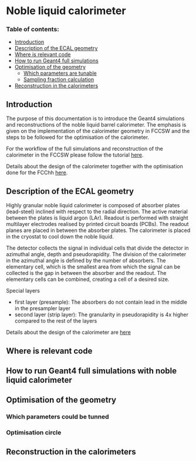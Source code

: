 Noble liquid calorimeter
==

### Table of contents:
* [Introduction](#introduction)
* [Description of the ECAL geometry](#description-of-ecal)
* [Where is relevant code](#code-where)
* [How to run Geant4 full simulations](#run-simulations)
* [Optimisation of the geometry](#optimisation)
  * [Which parameters are tunable](#parameters)
  * [Sampling fraction calculation](#sampling-fraction)
* [Reconstruction in the calorimeters](#reconstruction)

## Introduction

The purpose of this documentation is to introduce the Geant4 simulations and reconstructions of the noble liquid barrel calorimeter. The emphasis is given on the implementation of the calorimeter geometry in FCCSW and the steps to be followed for the optimisation of the calorimeter.

For the workflow of the full simulations and reconstruction of the calorimeter in the FCCSW please follow the tutorial [here](https://hep-fcc.github.io/fcc-tutorials/full-detector-simulations/README.html).

Details about the design of the calorimeter together with the optimisation done for the FCChh [here](https://arxiv.org/abs/1912.09962).

## Description of the ECAL geometry

Highly granular noble liquid calorimeter is composed of absorber plates (lead-steel) inclined with respect to the radial direction. The active material between the plates is liquid argon (LAr). Readout is performed with straight multilayer electrodes realised by printed circuit boards (PCBs). The readout planes are placed in between the absorber plates. The calorimeter is placed in the cryostat to cool down the noble liquid.

The detector collects the signal in individual cells that divide the detector in azimuthal angle, depth and pseudorapidity. The division of the calorimeter in the azimuthal angle is defined by the number of absorbers. The elementary cell, which is the smallest area from which the signal can be collected is the gap in between the absorber and the readout. The elementary cells can be combined, creating a cell of a desired size.

Special layers
- first layer (presample): The absorbers do not contain lead in the middle in the presampler layer
- second layer (strip layer): The granularity in pseudorapidity is 4x higher compared to the rest of the layers

Details about the design of the calorimeter are [here](https://arxiv.org/abs/1912.09962)


## Where is relevant code

## How to run Geant4 full simulations with noble liquid calorimeter

## Optimisation of the geometry
### Which parameters could be tunned

### Optimisation circle


## Reconstruction in the calorimeters


